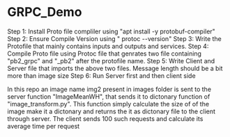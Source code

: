 # GRPC_Demo

Step 1: Install Proto file compliler using "apt install -y protobuf-compiler"
Step 2: Ensure Compile Version using " protoc --version"
Step 3: Write the Protofile that mainly contains inputs and outputs and services. 
Step 4: Compile Proto file using Protoc file that genrates two file containing "pb2_grpc" and "_pb2" after the protofile name. 
Step 5: Write Client and  Server file that imports the above two files. Message length should be a bit more than image size
Step 6: Run Server first and then client side

In this repo an image name img2 present in images folder is sent to the server  function "ImageMeanWH", that sends it to dictonary function of "image_transform.py". This function simply calculate the size of of the image make it a dictonary and returns the it as dictonary file to the client through server. The client sends 100 such requests and calculate its average time per request 


